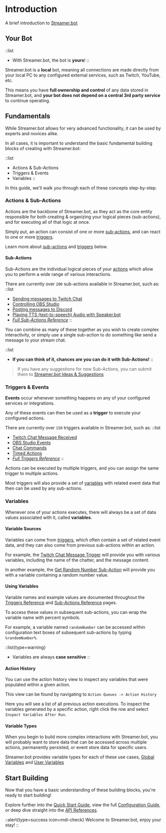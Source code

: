 # Introduction
A brief introduction to [Streamer.bot](https://streamer.bot)

## Your Bot
::list
- With Streamer.bot, the bot is **yours**!
::

Streamer.bot is a **local** bot, meaning all connections are made directly from your local PC to any configured external services, such as Twitch, YouTube, etc.

This means you have **full ownership and control** of any data stored in Streamer.bot, and **your bot does not depend on a central 3rd party service** to continue operating.

## Fundamentals
While Streamer.bot allows for very advanced functionality, it can be used by experts and novices alike.

In all cases, it is important to understand the basic fundamental building blocks of creating with Streamer.bot:

::list
- Actions & Sub-Actions
- Triggers & Events
- Variables
::

In this guide, we'll walk you through each of these concepts step-by-step.

### Actions & Sub-Actions
Actions are the backbone of Streamer.bot, as they act as the core entity responsible for both creating & organizing your logical pieces (sub-actions), and for executing all of that logic at once.

Simply put, an action can consist of one or more [sub-actions](#sub-actions), and can react to one or more [triggers](#triggers).

Learn more about [sub-actions](#sub-actions) and [triggers](#triggers) below.

#### Sub-Actions
Sub-Actions are the individual logical pieces of your [actions](#actions) which allow you to perform a wide range of various interactions.

There are currently over `200` sub-actions available in Streamer.bot, such as:
::list
- [Sending messages to Twitch Chat](/api/sub-actions/platforms/twitch/chat/send-message-to-channel)
- [Controlling OBS Studio](/api/sub-actions/broadcasters/obs-studio)
- [Posting messages to Discord](/api/sub-actions/integrations/discord)
- [Playing TTS (text-to-speech) Audio with Speaker.bot](/api/sub-actions/integrations/speakerbot)
- [*Full Sub-Actions Reference*](/api/sub-actions)
::

You can combine as many of these together as you wish to create complex interactivity, or simply use a single sub-action to do something like send a message to your stream chat.

::list
 - **If you can think of it, chances are you can do it with Sub-Actions!**
::

> If you have any suggestions for new Sub-Actions, you can submit them to [Streamer.bot Ideas & Suggestions](https://ideas.streamer.bot)

### Triggers & Events
**Events** occur whenever something happens on any of your configured services or integrations.

Any of these events can then be used as a **trigger** to execute your configured actions.

There are currently over `150` triggers available in Streamer.bot, such as:
::list
- [Twitch Chat Message Received](/api/triggers/platforms/twitch)
- [OBS Studio Events](/api/triggers/broadcasters/obs-studio)
- [Chat Commands](/api/triggers/general/core/commands)
- [Timed Actions](/api/triggers/general/core/timed-actions)
- [*Full Triggers Reference*](/api/triggers)
::

Actions can be executed by multiple triggers, and you can assign the same trigger to multiple actions.

Most triggers will also provide a set of [variables](#variables) with related event data that then can be used by any sub-actions.

### Variables
Whenever one of your actions executes, there will always be a set of data values associated with it, called **variables**.

#### Variable Sources
Variables can come from [triggers](#triggers--events), which often contain a set of related event data, and they can also come from previous sub-actions within an action.

For example, the [Twitch Chat Message Trigger](/api/triggers/platforms/twitch) will provide you with various variables, including the name of the chatter, and the message content.

In another example, the [Get Random Number Sub-Action](/api/sub-actions/core) will provide you with a variable containing a random number value.

#### Using Variables
Variable names and example values are documented throughout the [Triggers Reference](/api/triggers) and [Sub-Actions Reference](/api/sub-actions) pages.

To access these values in subsequent sub-actions, you can wrap the variable name with percent symbols.

For example, a variable named `randomNumber` can be accessed within configuration text boxes of subsequent sub-actions by typing `%randomNumber%`.

::list{type=warning}
- Variables are always **case sensitive**
::

#### Action History
You can use the action history view to inspect any variables that were populated within a given action.

This view can be found by navigating to `Action Queues -> Action History`

Here you will see a list of all previous action executions. To inspect the variables generated by a specific action, right click the row and select `Inspect Variables After Run`.

#### Variable Types
When you begin to build more complex interactions with Streamer.bot, you will probably want to store data that can be accessed across multiple actions, permanently persisted, or event store data for specific users.

Streamer.bot provides variable types for each of these use cases, [Global Variables](/guide/variables/global) and [User Variables](/guide/variables/user)

## Start Building
Now that you have a basic understanding of these building blocks, you're ready to start building!

Explore further into the [Quick Start Guide](/get-started/quick-start), view the full [Configuration Guide](/guide), or deep dive straight into the [API References](/api).

::alert{type=success icon=mdi-check}
Welcome to Streamer.bot, enjoy your stay!
::